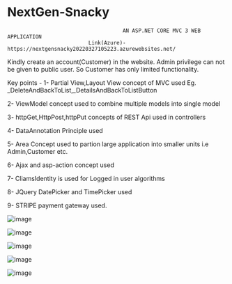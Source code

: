 # NextGen-Snacky
                                         AN ASP.NET CORE MVC 3 WEB APPLICATION
                              Link(Azure)- https://nextgensnacky20220327105223.azurewebsites.net/
                              
Kindly create an account(Customer) in the website. Admin privilege can not be given to public user. So Customer has only limited functionality.

Key points - 
1- Partial View,Layout View concept of MVC used
		Eg. _DeleteAndBackToList,_DetailsAndBackToListButton
		
2- ViewModel concept used to combine multiple models into single model
		
3- httpGet,HttpPost,httpPut concepts of REST Api used in controllers

4- DataAnnotation Principle used

5- Area Concept used to partion large application into smaller units i.e Admin,Customer etc.

6- Ajax and asp-action concept used

7- CliamsIdentity is used for Logged in user algorithms

8- JQuery DatePicker and TimePicker used

9- STRIPE payment gateway used.

![image](https://user-images.githubusercontent.com/48886326/159074464-489c113a-1b10-42b0-b242-32d4e4488c34.png)
                                                       
![image](https://user-images.githubusercontent.com/48886326/159104751-2728fd6b-98bc-436f-beb2-abf278ebad1c.png)

![image](https://user-images.githubusercontent.com/48886326/159104762-26fadc3e-bb5f-4484-925f-1441736bfefd.png)

![image](https://user-images.githubusercontent.com/48886326/159104779-6a9fe384-909e-4d3a-ae1f-2dfc90ec2eb6.png)

![image](https://user-images.githubusercontent.com/48886326/159104830-c5c87ba0-0453-4ad8-8d0f-70b401168834.png)
